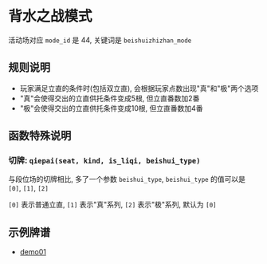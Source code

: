 # 背水之战模式

活动场对应 `mode_id` 是 44, 关键词是 `beishuizhizhan_mode`

## 规则说明

- 玩家满足立直的条件时(包括双立直), 会根据玩家点数出现"真"和"极"两个选项
- "真"会使得交出的立直供托条件变成5根, 但立直番数加2番
- "极"会使得交出的立直供托条件变成10根, 但立直番数加4番

## 函数特殊说明

### 切牌: `qiepai(seat, kind, is_liqi, beishui_type)`

与段位场的切牌相比, 多了一个参数 `beishui_type`, `beishui_type` 的值可以是 `[0]`, `[1]`, `[2]`

`[0]` 表示普通立直, `[1]` 表示"真"系列, `[2]` 表示"极"系列, 默认为 `[0]`

## 示例牌谱

- [demo01](demo01.js)

